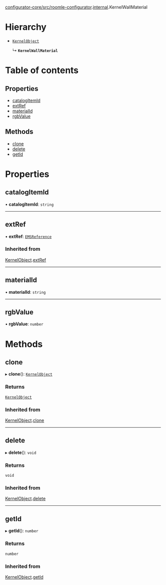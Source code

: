 [configurator-core/src/roomle-configurator](../modules/configurator_core_src_roomle_configurator.md).[internal](../modules/configurator_core_src_roomle_configurator._internal_.md).KernelWallMaterial

# Hierarchy

- [`KernelObject`](configurator_core_src_roomle_configurator._internal_.KernelObject.md)

  ↳ **`KernelWallMaterial`**

# Table of contents

## Properties

- [catalogItemId](configurator_core_src_roomle_configurator._internal_.KernelWallMaterial.md#catalogitemid)
- [extRef](configurator_core_src_roomle_configurator._internal_.KernelWallMaterial.md#extref)
- [materialId](configurator_core_src_roomle_configurator._internal_.KernelWallMaterial.md#materialid)
- [rgbValue](configurator_core_src_roomle_configurator._internal_.KernelWallMaterial.md#rgbvalue)

## Methods

- [clone](configurator_core_src_roomle_configurator._internal_.KernelWallMaterial.md#clone)
- [delete](configurator_core_src_roomle_configurator._internal_.KernelWallMaterial.md#delete)
- [getId](configurator_core_src_roomle_configurator._internal_.KernelWallMaterial.md#getid)

# Properties

## catalogItemId

• **catalogItemId**: `string`

___

## extRef

• **extRef**: [`EMSReference`](configurator_core_src_roomle_configurator._internal_.EMSReference.md)

### Inherited from

[KernelObject](configurator_core_src_roomle_configurator._internal_.KernelObject.md).[extRef](configurator_core_src_roomle_configurator._internal_.KernelObject.md#extref)

___

## materialId

• **materialId**: `string`

___

## rgbValue

• **rgbValue**: `number`

# Methods

## clone

▸ **clone**(): [`KernelObject`](configurator_core_src_roomle_configurator._internal_.KernelObject.md)

### Returns

[`KernelObject`](configurator_core_src_roomle_configurator._internal_.KernelObject.md)

### Inherited from

[KernelObject](configurator_core_src_roomle_configurator._internal_.KernelObject.md).[clone](configurator_core_src_roomle_configurator._internal_.KernelObject.md#clone)

___

## delete

▸ **delete**(): `void`

### Returns

`void`

### Inherited from

[KernelObject](configurator_core_src_roomle_configurator._internal_.KernelObject.md).[delete](configurator_core_src_roomle_configurator._internal_.KernelObject.md#delete)

___

## getId

▸ **getId**(): `number`

### Returns

`number`

### Inherited from

[KernelObject](configurator_core_src_roomle_configurator._internal_.KernelObject.md).[getId](configurator_core_src_roomle_configurator._internal_.KernelObject.md#getid)
